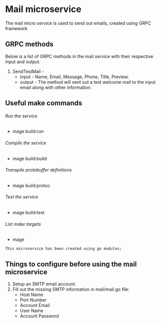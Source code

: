 # Mail microservice
The mail micro service is used to send out emails, created using GRPC framework

## GRPC methods
Below is a list of GRPC methods in the mail service with their respective input and output.

1. SendTestMail -
   - Input - Name, Email, Message, Phone, Title, Preview.
   - output - The method will sent out a test welcome mail to the input email along with other information. 

## Useful make commands

###### Run the service 
- mage build:run         

###### Compile the service 
- mage build:build

###### Transpile protobuffer definitions 
- mage build:protoc

###### Test the service 
- mage build:test
###### List make targets
- mage                    
```
This microservice has been created using go modules;
```

## Things to configure before using the mail microservice
1. Setup an SMTP email account.
2. Fill out the missing SMTP information in mail/mail.go file:
    - Host Name
    - Port Number
    - Account Email
    - User Name
    - Account Password